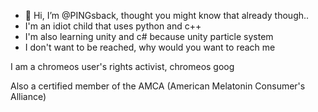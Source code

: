 - 👋 Hi, I’m @PINGsback, thought you might know that already though..
- I'm an idiot child that uses python and c++
- I'm also learning unity and c# because unity particle system
- I don't want to be reached, why would you want to reach me

I am a chromeos user's rights activist, chromeos goog

Also a certified member of the AMCA (American Melatonin Consumer's Alliance)
